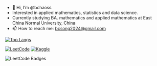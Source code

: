 <link rel="stylesheet" href="https://cdnjs.cloudflare.com/ajax/libs/font-awesome/5.15.4/css/all.min.css" integrity="sha512-Lh9a2jOaU1xjT1t4Grz1s7z0VlJwOXHbIYzp7Tztm9FtE9bWqyF+d+UXc9eSjKh5P5QdRdjIm+D3yj0dgE5JfA==" crossorigin="anonymous" referrerpolicy="no-referrer" />

- 👋 Hi, I’m @bchaoss
- Interested in applied mathematics, statistics and data science.
- Currently studying BA. mathematics and applied mathematics at East China Normal University, China
- 📫 How to reach me: bcsong2024@gmail.com

<!---[![Bc's GitHub stats](https://github-readme-stats.vercel.app/api?username=bchaoss)](https://github.com/anuraghazra/github-readme-stats)--->

[![Top Langs](https://github-readme-stats.vercel.app/api/top-langs/?username=bchaoss&layout=compact)](https://github.com/anuraghazra/github-readme-stats)

[![LeetCode](https://img.shields.io/badge/LeetCode-%23FFA116.svg?style=for-the-badge&logo=leetcode&logoColor=white)](https://leetcode.com/bchaoss/)
[![Kaggle](https://img.shields.io/badge/Kaggle-%2320BEFF.svg?style=for-the-badge&logo=kaggle&logoColor=white)](https://www.kaggle.com/bcsong)

<img src="https://leetcode-badge-showcase.vercel.app/api?username=bchaoss" alt="LeetCode Badges"/>

<!---
bchaoss/bchaoss is a ✨ special ✨ repository because its `README.md` (this file) appears on your GitHub profile.
You can click the Preview link to take a look at your changes.
--->

